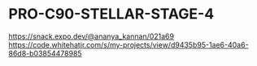 # PRO-C90-STELLAR-STAGE-4
https://snack.expo.dev/@ananya_kannan/021a69
https://code.whitehatjr.com/s/my-projects/view/d9435b95-1ae6-40a6-86d8-b03854478985

